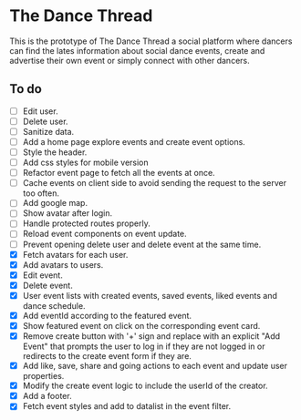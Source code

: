 # The Dance Thread

This is the prototype of The Dance Thread a social platform where dancers can find the lates information about social dance events, create and advertise their own event or simply connect with other dancers.

## To do

- [ ] Edit user.
- [ ] Delete user.
- [ ] Sanitize data.
- [ ] Add a home page explore events and create event options.
- [ ] Style the header.
- [ ] Add css styles for mobile version
- [ ] Refactor event page to fetch all the events at once.
- [ ] Cache events on client side to avoid sending the request to the server too often.
- [ ] Add google map.
- [ ] Show avatar after login.
- [ ] Handle protected routes properly.
- [ ] Reload event components on event update.
- [ ] Prevent opening delete user and delete event at the same time.
- [x] Fetch avatars for each user.
- [x] Add avatars to users.
- [x] Edit event.
- [x] Delete event.
- [x] User event lists with created events, saved events, liked events and dance schedule.
- [x] Add eventId according to the featured event.
- [x] Show featured event on click on the corresponding event card.
- [x] Remove create button with '+' sign and replace with an explicit "Add Event" that prompts the user to log in if they are not logged in or redirects to the create event form if they are.
- [x] Add like, save, share and going actions to each event and update user properties.
- [x] Modify the create event logic to include the userId of the creator.
- [x] Add a footer.
- [x] Fetch event styles and add to datalist in the event filter.
